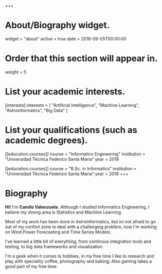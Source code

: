 +++
# About/Biography widget.
widget = "about"
active = true
date = 2018-09-05T00:00:00

# Order that this section will appear in.
weight = 5

# List your academic interests.
[interests]
  interests = [
    "Artificial Intelligence",
    "Machine Learning",
    "Astroinformatics",
    "Big Data"
  ]

# List your qualifications (such as academic degrees).
[[education.courses]]
  course = "Informatics Engineering"
  institution = "Universidad Técnica Federico Santa María"
  year = 2018

[[education.courses]]
  course = "B.Sc. in Informatics"
  institution = "Universidad Técnica Federico Santa María"
  year = 2018
+++

# Biography

**Hi!** I'm **Camilo Valenzuela**. Although I studied Informatics Engineering, I believe my strong area is Statistics and Machine Learning.

Most of my work has been done in Astroinformatics, but im not afraid to go out of my confort zone to deal with a challenging problem, now I'm working on Wind Power Forecasting and Time Series Models.

I've learned a little bit of everything, from continous integration tools and testing, to big data frameworks and visualization.

I'm a geek when it comes to hobbies, in my free time I like to research and play with  speciality coffee, photography and baking; Also gaming takes a good part of my free time.
